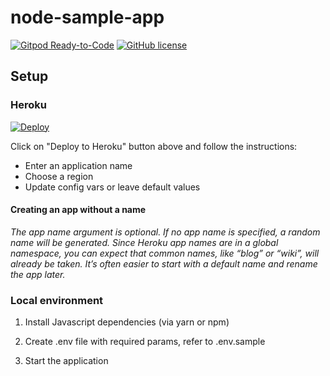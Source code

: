 # node-sample-app

[![Gitpod Ready-to-Code](https://img.shields.io/badge/Gitpod-Ready--to--Code-blue?logo=gitpod)](https://gitpod.io/#https://github.com/velizarn/node-sample-app) 
[![GitHub license](https://img.shields.io/badge/license-MIT-blue.svg)](https://github.com/velizarn/node-sample-app/blob/master/LICENSE)

## Setup

### Heroku

[![Deploy](https://www.herokucdn.com/deploy/button.svg)](https://heroku.com/deploy)

Click on "Deploy to Heroku" button above and follow the instructions:
* Enter an application name
* Choose a region
* Update config vars or leave default values

#### Creating an app without a name

*The app name argument is optional. If no app name is specified, a random name will be generated.
Since Heroku app names are in a global namespace, you can expect that common names, like “blog” or “wiki”, will already be taken. It’s often easier to start with a default name and rename the app later.*

### Local environment

1) Install Javascript dependencies (via yarn or npm)

2) Create .env file with required params, refer to .env.sample

3) Start the application
